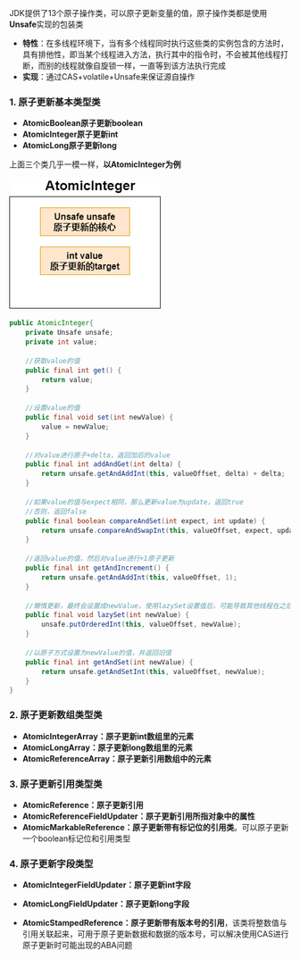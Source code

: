 JDK提供了13个原子操作类，可以原子更新变量的值，原子操作类都是使用 **Unsafe**实现的包装类

* **特性**：在多线程环境下，当有多个线程同时执行这些类的实例包含的方法时，具有排他性，即当某个线程进入方法，执行其中的指令时，不会被其他线程打断，而别的线程就像自旋锁一样，一直等到该方法执行完成
* **实现**：通过CAS+volatile+Unsafe来保证源自操作

### 1. 原子更新基本类型类

* **AtomicBoolean原子更新boolean**
* **AtomicInteger原子更新int**
* **AtomicLong原子更新long**

上面三个类几乎一模一样，**以AtomicInteger为例**

![AtomicInteger](p/AtomicInteger.png)

```java
public AtomicInteger{
    private Unsafe unsafe;
    private int value;

    //获取value的值
    public final int get() {
        return value;
    }

    //设置value的值
    public final void set(int newValue) {
        value = newValue;
    }

    //对value进行原子+delta，返回加后的value
    public final int addAndGet(int delta) {
        return unsafe.getAndAddInt(this, valueOffset, delta) + delta;
    }

    //如果value的值与expect相同，那么更新value为update，返回true
    //否则，返回false
    public final boolean compareAndSet(int expect, int update) {
        return unsafe.compareAndSwapInt(this, valueOffset, expect, update);
    }

    //返回value的值，然后对value进行+1原子更新
    public final int getAndIncrement() {
        return unsafe.getAndAddInt(this, valueOffset, 1);
    }

    //懒惰更新，最终会设置成newValue，使用lazySet设置值后，可能导致其他线程在之后的一小段时间内还是可以读到旧的值
    public final void lazySet(int newValue) {
        unsafe.putOrderedInt(this, valueOffset, newValue);
    }

    //以原子方式设置为newValue的值，并返回旧值
    public final int getAndSet(int newValue) {
        return unsafe.getAndSetInt(this, valueOffset, newValue);
    }
}
```

### 2. 原子更新数组类型类

* **AtomicIntegerArray：原子更新int数组里的元素**
* **AtomicLongArray：原子更新long数组里的元素**
* **AtomicReferenceArray：原子更新引用数组中的元素**

### 3. 原子更新引用类型类

* **AtomicReference：原子更新引用**
* **AtomicReferenceFieldUpdater：原子更新引用所指对象中的属性**
* **AtomicMarkableReference：原子更新带有标记位的引用类**。可以原子更新一个boolean标记位和引用类型

### 4. 原子更新字段类型

* **AtomicIntegerFieldUpdater：原子更新int字段** 

* **AtomicLongFieldUpdater：原子更新long字段** 

* **AtomicStampedReference：原子更新带有版本号的引用**，该类将整数值与引用关联起来，可用于原子更新数据和数据的版本号，可以解决使用CAS进行原子更新时可能出现的ABA问题
